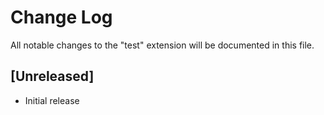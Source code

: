 # Change Log

All notable changes to the "test" extension will be documented in this file.

## [Unreleased]

- Initial release
